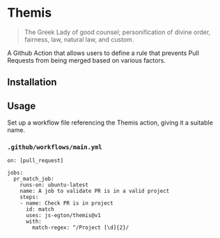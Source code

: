 # Themis

> The Greek Lady of good counsel; personification of divine order, fairness, law, natural law, and custom.

A Github Action that allows users to define a rule that prevents Pull Requests from being merged based on various factors.

## Installation

## Usage

Set up a workflow file referencing the Themis action, giving it a suitable name.

### `.github/workflows/main.yml`

```
on: [pull_request]

jobs:
  pr_match_job:
    runs-on: ubuntu-latest
    name: A job to validate PR is in a valid project
    steps:
    - name: Check PR is in project
      id: match
      uses: js-egton/themis@v1
      with:
        match-regex: ^/Project [\d]{2}/
```